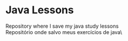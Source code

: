 # Java Lessons
Repository where I save my java study lessons\
Repositório onde salvo meus exercícios de java\
